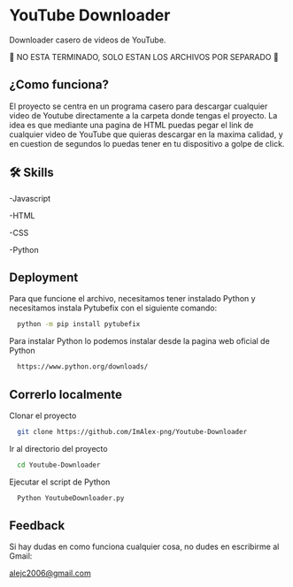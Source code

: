 

# YouTube Downloader

Downloader casero de videos de YouTube.

🚧 NO ESTA TERMINADO, SOLO ESTAN LOS ARCHIVOS POR SEPARADO 🚧



## ¿Como funciona?

El proyecto se centra en un programa casero para descargar cualquier video de Youtube directamente a la carpeta donde tengas el proyecto.
La idea es que mediante una pagina de HTML puedas pegar el link de cualquier video de YouTube que quieras descargar en la maxima calidad,
y en cuestion de segundos lo puedas tener en tu dispositivo a golpe de click.

## 🛠 Skills
-Javascript 

-HTML 

-CSS

-Python


## Deployment

Para que funcione el archivo, necesitamos tener instalado Python y necesitamos instala Pytubefix con el siguiente comando:

```bash
  python -m pip install pytubefix

```
Para instalar Python lo podemos instalar desde la pagina web oficial de Python

```bash
  https://www.python.org/downloads/
```

## Correrlo localmente

Clonar el proyecto

```bash
  git clone https://github.com/ImAlex-png/Youtube-Downloader
```

Ir al directorio del proyecto

```bash
  cd Youtube-Downloader
```

Ejecutar el script de Python

```bash
  Python YoutubeDownloader.py
```


## Feedback

Si hay dudas en como funciona cualquier cosa, no dudes en escribirme al Gmail:

alejc2006@gmail.com

